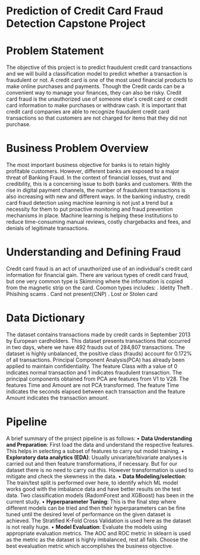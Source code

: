 # Prediction of Credit Card Fraud Detection Capstone Project
# Problem Statement
The objective of this project is to predict fraudulent credit card transactions and we will build a classification model to predict whether a transaction is fraudulent or not.
A credit card is one of the most used financial products to make online purchases and payments. Though the Credit cards can be a convenient way to manage your finances, they can also be risky. Credit card fraud is the unauthorized use of someone else's credit card or credit card information to make purchases or withdraw cash.
It is important that credit card companies are able to recognize fraudulent credit card transactions so that customers are not charged for items that they did not purchase. 
# Business Problem Overview
The most important business objective for banks is to retain highly profitable customers. However, different banks are exposed to a major threat of Banking Fraud. In the context of financial losses, trust and credibility, this is a concerning issue to both banks and customers.
With the rise in digital payment channels, the number of fraudulent transactions is also increasing with new and different ways.
In the banking industry, credit card fraud detection using machine learning is not just a trend but a necessity for them to put proactive monitoring and fraud prevention mechanisms in place. Machine learning is helping these institutions to reduce time-consuming manual reviews, costly chargebacks and fees, and denials of legitimate transactions.
# Understanding and Defining Fraud
Credit card fraud is an act of unauthorized use of an individual's credit card information for financial gain. There are various types of credit card fraud, but one very common type is Skimming where the information is copied from the magnetic strip on the card. Coomon types includes:
. Idetity Theft
. Phisihing scams
. Card not present(CNP)
. Lost or Stolen card
# Data Dictionary
The dataset contains transactions made by credit cards in September 2013 by European cardholders. This dataset presents transactions that occurred in two days, where we have 492 frauds out of 284,807 transactions. The dataset is highly unbalanced, the positive class (frauds) account for 0.172% of all transactions.
Principal Component Analysis(PCA) has already been applied to maintain confidentiality. The feature Class with a value of 0 indicates normal transaction and 1 indicates fraudulent transaction. The principal components obtained from PCA are features from V1 to V28. The features Time and Amount are not PCA transformed. The feature Time indicates the seconds elapsed between each transaction and the feature Amount indicates the transaction amount.
# Pipeline
A brief summary of the project pipeline is as follows:
• **Data Understanding and Preparation**: First load the data and understand the respective features. This helps in selecting a subset of features to carry out model training.
• **Exploratory data analytics (EDA)**: Usually univariate/bivariate analyses is carried out and then feature transformations, if necessary. But for our dataset there is no need to carry out this. However transformation is used to mitigate and check the skewness in the data.
• **Data Modeling/selection**: The train/test split is performed over here, to identify which ML model works good with the imbalance data and have better results on the test data. Two classification models (RadomForest and XGBoost) has been in the current study.
• **Hyperparameter Tuning**: This is the final step where different models can be tried and then their hyperparameters can be fine tuned until the desired level of performance on the given dataset is achieved. The Stratified K-Fold Cross Validation is used here as the dataset is not really huge.
• **Model Evaluation**: Evaluate the models using appropriate evaluation metrics. The AOC and ROC metric in sklearn is used as the metric as the dataset is highly imbalanced, rest all fails. Choose the best evealuation metric which accomplishes the business objective.
